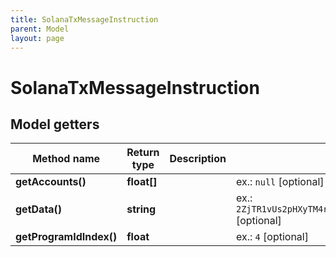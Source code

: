```yaml
---
title: SolanaTxMessageInstruction
parent: Model
layout: page
---
```


# SolanaTxMessageInstruction

## Model getters

Method name | Return type | Description | Notes
------------ | ------------- | ------------- | -------------
**getAccounts()** | **float[]** |  | ex.: `null` [optional]
**getData()** | **string** |  | ex.: `2ZjTR1vUs2pHXyTM4rXnJowxekwfBcBJwsE4EameG3Sapvgfit27vrBd8k8QYCoTtMgfHEJLDqWEWBYUYVd` [optional]
**getProgramIdIndex()** | **float** |  | ex.: `4` [optional]

